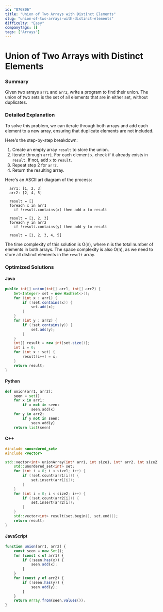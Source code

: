 ```yaml
---
id: "876806"
title: "Union of Two Arrays with Distinct Elements"
slug: "union-of-two-arrays-with-distinct-elements"
difficulty: "Easy"
companyTags: []
tags: ["Arrays"]
---
```


**Union of Two Arrays with Distinct Elements**
=====================================

### Summary
Given two arrays `arr1` and `arr2`, write a program to find their union. The union of two sets is the set of all elements that are in either set, without duplicates.

### Detailed Explanation
To solve this problem, we can iterate through both arrays and add each element to a new array, ensuring that duplicate elements are not included.

Here's the step-by-step breakdown:

1. Create an empty array `result` to store the union.
2. Iterate through `arr1`. For each element `x`, check if it already exists in `result`. If not, add `x` to `result`.
3. Repeat step 2 for `arr2`.
4. Return the resulting array.

Here's an ASCII art diagram of the process:
```
  arr1: [1, 2, 3]
  arr2: [2, 4, 5]

  result = []
  foreach x in arr1
    if !result.contains(x) then add x to result

  result = [1, 2, 3]
  foreach y in arr2
    if !result.contains(y) then add y to result

  result = [1, 2, 3, 4, 5]
```
The time complexity of this solution is O(n), where n is the total number of elements in both arrays. The space complexity is also O(n), as we need to store all distinct elements in the `result` array.

### Optimized Solutions

#### Java
```java
public int[] union(int[] arr1, int[] arr2) {
    Set<Integer> set = new HashSet<>();
    for (int x : arr1) {
        if (!set.contains(x)) {
            set.add(x);
        }
    }
    for (int y : arr2) {
        if (!set.contains(y)) {
            set.add(y);
        }
    }
    int[] result = new int[set.size()];
    int i = 0;
    for (int x : set) {
        result[i++] = x;
    }
    return result;
}
```

#### Python
```python
def union(arr1, arr2):
    seen = set()
    for x in arr1:
        if x not in seen:
            seen.add(x)
    for y in arr2:
        if y not in seen:
            seen.add(y)
    return list(seen)
```

#### C++
```cpp
#include <unordered_set>
#include <vector>

std::vector<int> unionArray(int* arr1, int size1, int* arr2, int size2) {
    std::unordered_set<int> set;
    for (int i = 0; i < size1; i++) {
        if (!set.count(arr1[i])) {
            set.insert(arr1[i]);
        }
    }
    for (int i = 0; i < size2; i++) {
        if (!set.count(arr2[i])) {
            set.insert(arr2[i]);
        }
    }
    std::vector<int> result(set.begin(), set.end());
    return result;
}
```

#### JavaScript
```javascript
function union(arr1, arr2) {
    const seen = new Set();
    for (const x of arr1) {
        if (!seen.has(x)) {
            seen.add(x);
        }
    }
    for (const y of arr2) {
        if (!seen.has(y)) {
            seen.add(y);
        }
    }
    return Array.from(seen.values());
}
```